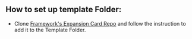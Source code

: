 ## How to set up template Folder:

- Clone [Framework's Expansion Card Repo](https://github.com/FrameworkComputer/ExpansionCards) and follow the instruction to add it to the Template Folder.
